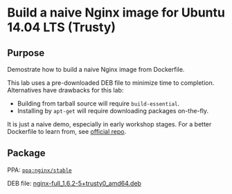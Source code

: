 Build a naive Nginx image for Ubuntu 14.04 LTS (Trusty)
===


## Purpose

Demostrate how to build a naive Nginx image from Dockerfile.

This lab uses a pre-downloaded DEB file to minimize time to completion. Alternatives have drawbacks for this lab:

  - Building from tarball source will require `build-essential`.
  - Installing by `apt-get` will require downloading packages on-the-fly.

It is just a naive demo, especially in early workshop stages. For a better Dockerfile to learn from, see [official repo](https://registry.hub.docker.com/_/nginx/).


## Package

PPA: [`ppa:nginx/stable`](https://launchpad.net/~nginx/+archive/ubuntu/stable)

DEB file: [nginx-full_1.6.2-5+trusty0_amd64.deb](https://launchpad.net/~rwky/+archive/ubuntu/redis/+files/redis-server_2.8.19-rwky1~trusty_amd64.deb)

